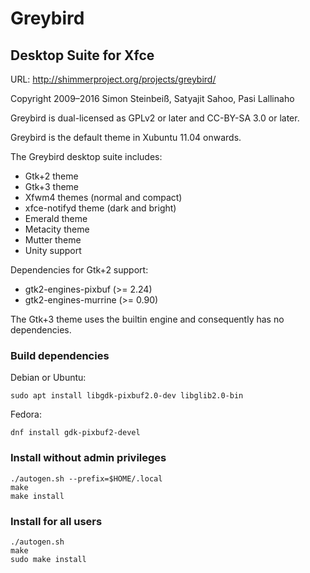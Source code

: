 Greybird
=======
Desktop Suite for Xfce
----------------------
URL: http://shimmerproject.org/projects/greybird/

Copyright 2009–2016 Simon Steinbeiß, Satyajit Sahoo, Pasi Lallinaho

Greybird is dual-licensed as GPLv2 or later and CC-BY-SA 3.0 or later.

Greybird is the default theme in Xubuntu 11.04 onwards.

The Greybird desktop suite includes:
- Gtk+2 theme
- Gtk+3 theme
- Xfwm4 themes (normal and compact)
- xfce-notifyd theme (dark and bright)
- Emerald theme
- Metacity theme
- Mutter theme
- Unity support

Dependencies for Gtk+2 support:
- gtk2-engines-pixbuf (>= 2.24)
- gtk2-engines-murrine (>= 0.90)

The Gtk+3 theme uses the builtin engine and consequently has no dependencies.

### Build dependencies ###
Debian or Ubuntu:

`sudo apt install libgdk-pixbuf2.0-dev libglib2.0-bin`

Fedora:

`dnf install gdk-pixbuf2-devel`

### Install without admin privileges

```
./autogen.sh --prefix=$HOME/.local
make
make install
```

### Install for all users

```
./autogen.sh
make
sudo make install
